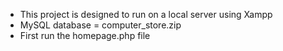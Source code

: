 - This project is designed to run on a local server using Xampp
- MySQL database = computer_store.zip
- First run the homepage.php file
